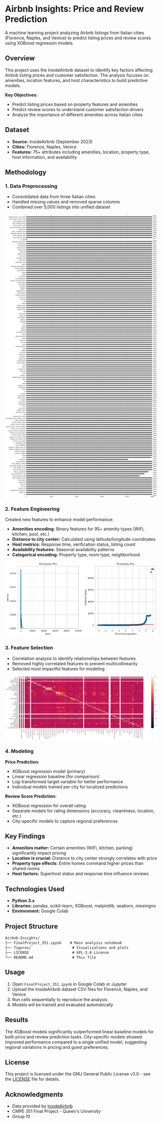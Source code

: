 # Airbnb Insights: Price and Review Prediction

A machine learning project analyzing Airbnb listings from Italian cities (Florence, Naples, and Venice) to predict listing prices and review scores using XGBoost regression models.

## Overview

This project uses the InsideAirbnb dataset to identify key factors affecting Airbnb listing prices and customer satisfaction. The analysis focuses on amenities, location features, and host characteristics to build predictive models.

**Key Objectives:**
- Predict listing prices based on property features and amenities
- Predict review scores to understand customer satisfaction drivers
- Analyze the importance of different amenities across Italian cities

## Dataset

- **Source:** InsideAirbnb (September 2023)
- **Cities:** Florence, Naples, Venice
- **Features:** 75+ attributes including amenities, location, property type, host information, and availability

## Methodology

### 1. Data Preprocessing
- Consolidated data from three Italian cities
- Handled missing values and removed sparse columns
- Combined over 5,000 listings into unified dataset

![Missing Values Analysis](figures/missing_values.png)

### 2. Feature Engineering
Created new features to enhance model performance:
- **Amenities encoding:** Binary features for 95+ amenity types (WiFi, kitchen, pool, etc.)
- **Distance to city center:** Calculated using latitude/longitude coordinates
- **Host metrics:** Response time, verification status, listing count
- **Availability features:** Seasonal availability patterns
- **Categorical encoding:** Property type, room type, neighborhood

![Price Distribution](figures/price_distribution.png)

### 3. Feature Selection
- Correlation analysis to identify relationships between features
- Removed highly correlated features to prevent multicollinearity
- Selected most impactful features for modeling

![Correlation Analysis](figures/correlation_heatmap_2.png)

### 4. Modeling

**Price Prediction:**
- XGBoost regression model (primary)
- Linear regression baseline (for comparison)
- Log-transformed target variable for better performance
- Individual models trained per city for localized predictions

**Review Score Prediction:**
- XGBoost regression for overall rating
- Separate models for rating dimensions (accuracy, cleanliness, location, etc.)
- City-specific models to capture regional preferences

## Key Findings

- **Amenities matter:** Certain amenities (WiFi, kitchen, parking) significantly impact pricing
- **Location is crucial:** Distance to city center strongly correlates with price
- **Property type effects:** Entire homes command higher prices than shared rooms
- **Host factors:** Superhost status and response time influence reviews

## Technologies Used

- **Python 3.x**
- **Libraries:** pandas, scikit-learn, XGBoost, matplotlib, seaborn, missingno
- **Environment:** Google Colab

## Project Structure

```
Airbnb-Insights/
├── FinalProject_351.ipynb    # Main analysis notebook
├── figures/                   # Visualizations and plots
├── LICENSE                    # GPL-3.0 License
└── README.md                  # This file
```

## Usage

1. Open `FinalProject_351.ipynb` in Google Colab or Jupyter
2. Upload the InsideAirbnb dataset CSV files for Florence, Naples, and Venice
3. Run cells sequentially to reproduce the analysis
4. Models will be trained and evaluated automatically

## Results

The XGBoost models significantly outperformed linear baseline models for both price and review prediction tasks. City-specific models showed improved performance compared to a single unified model, suggesting regional variations in pricing and guest preferences.

## License

This project is licensed under the GNU General Public License v3.0 - see the [LICENSE](LICENSE) file for details.

## Acknowledgments

- Data provided by [InsideAirbnb](http://insideairbnb.com/)
- CMPE 351 Final Project - Queen's University
- Group 10